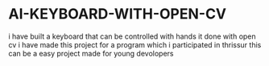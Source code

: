 # AI-KEYBOARD-WITH-OPEN-CV
i have built a keyboard that can be controlled with hands it done with open cv 
i have made this project for a program which i participated in thrissur 
this can be a easy project made for young devolopers 
